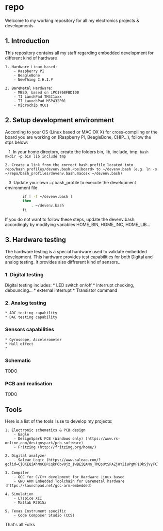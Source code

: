 
# repo #

Welcome to my working repository for all my electronics projects & developments

## 1. Introduction
This repository contains all my staff regarding embedded development for different kind of hardware

    1. Hardware Linux based:
        - Raspberry PI
        - BeagleBone
        - NewThing C.H.I.P
	
    2. BareMetal Hardware:
        - MBED, based on LPC1768FBD100
        - TI LanchPad TM4C1xxx
        - TI LaunchPad MSP432P01
        - Microchip MCUs
	
## 2. Setup development environment
According to your OS (Linux based or MAC OX X) for cross-compiling or the board you are working on (Raspberry PI, BeagleBone, CHIP...), follow the stps below:

    1. In your home directory, create the folders bin, lib, include, tmp: ```bash mkdir -p bin lib include tmp```
    
    2. Create a link from the correct bash profile located into repo/bash_profiles/devenv.bash.<os|board> to ~/devenv.bash (e.g. ln -s ~/repo/bash_profiles/devenv.bash.macosx ~/devenv.bash)
    
    3. Update your own ~/.bash_profile to execute the development environment file
    
```bash
        if [ -f ~/devenv.bash ]
        then
            . ~/devenv.bash
        fi
```	

If you do not want to follow these steps, update the devenv.bash accordingly by modifying variables HOME_BIN, HOME_INC, HOME_LIB...

## 3. Hardware testing ##
The hardware testing is a special hardware used to validate embedded development.
This hardware provides test capabilities for both Digital and analog testing. It provides also diffrerent kind of sensors..

### 1. Digital testing ###
Digital testing includes:
    * LED switch on/off
    * Interrupt checking, debouncing...
    * external interrupt
    * Transistor command

### 2. Analog testing ###
    * ADC testing capability
    * DAC testing capability

### Sensors capabilities ###
    * Gyroscope, Accelerometer
    * Hall effect
    * 

### Schematic ###
TODO

### PCB and realisation ###
TODO

## Tools ##
Here is a list of the tools I use to develop my projects:

    1. Electronic schematics & PCB design 
        - Eagle
        - DesignSpark PCB (Windows only) (https://www.rs-online.com/designspark/pcb-software)
        - Fritzing (http://fritzing.org/home/)

    2. Digital analyzer
        - Saleae Logic (https://www.saleae.com/?gclid=Cj0KEQiAhNnCBRCqkP6bvOjz_IwBEiQAMn_TMQpUtSRAZjHYZiuPgMPIOkSjVyFC7Ki9zCnTHwnSNB4aAnKW8P8HAQ)

    3. Compiler
        - GCC for C/C++ develpment for Hardware Linux based
        - GNU ARM Embedded Toolchain for Baremetal hardware (https://launchpad.net/gcc-arm-embedded)

    4. Simulation
        - LTspice XII
        - Matlab R2015a

    5. Texas Instrument specific
        - Code Composer Studio (CCS)


That's all Folks
